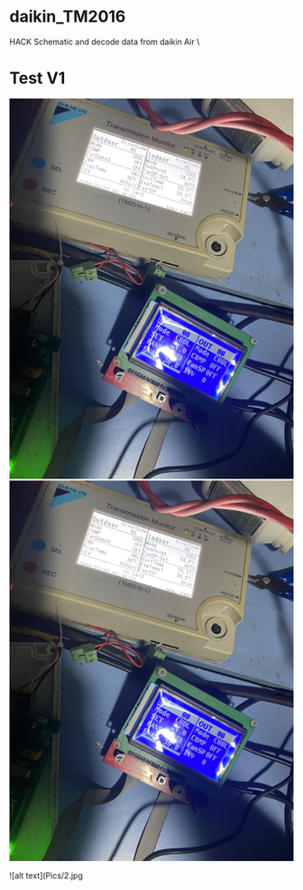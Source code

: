 # daikin_TM2016

HACK Schematic and decode data from daikin Air
\

# Test V1

[![Watch the video](Pics/1.jpg)](Pics/1817096883459359204.mp4)
![alt text](Pics/1.jpg)

![alt text](Pics/2.jpg